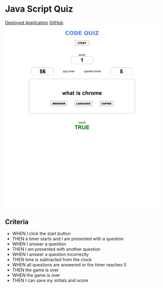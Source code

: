 # Java Script Quiz
[Deployed Application](https://hunter-williams.github.io/code-quiz/)
[GitHub](https://github.com/hunter-williams/code-quiz)
![Screenshot](./quiz.png)

## Criteria 
- WHEN I click the start button
- THEN a timer starts and I am presented with a question
- WHEN I answer a question
- THEN I am presented with another question
- WHEN I answer a question incorrectly
- THEN time is subtracted from the clock
- WHEN all questions are answered or the timer reaches 0
- THEN the game is over
- WHEN the game is over
- THEN I can save my initials and score